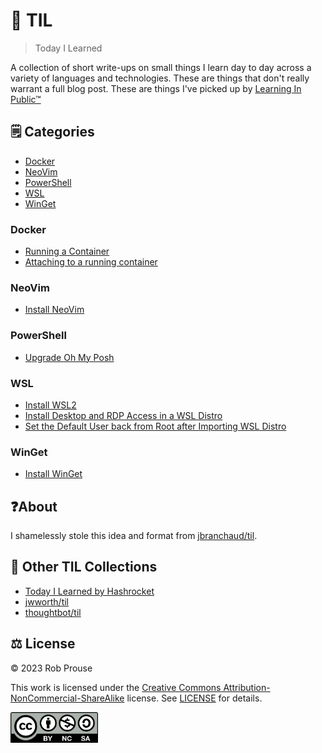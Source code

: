# 🤖 TIL

> Today I Learned

A collection of short write-ups on small things I learn day to day across a variety of languages and technologies. These are things that don't really warrant a full blog post. These are things I've picked up by [Learning In Public™](https://dev.to/jbranchaud/how-i-built-a-learning-machine-45k9)

## 🗒️ Categories

- [Docker](#docker)
- [NeoVim](#neovim)
- [PowerShell](#powershell)
- [WSL](#wsl)
- [WinGet](#winget)

### Docker

- [Running a Container](./docker/running-container.md)
- [Attaching to a running container](./docker/attach-container.md)

### NeoVim

- [Install NeoVim](./neovim/install-neovim.md)

### PowerShell

- [Upgrade Oh My Posh](./powershell/upgrade-oh-my-posh.md)

### WSL

- [Install WSL2](./wsl/install-wsl.md)
- [Install Desktop and RDP Access in a WSL Distro](./wsl/install-rdp.md)
- [Set the Default User back from Root after Importing WSL Distro](./wsl/set-default-user.md)

### WinGet

- [Install WinGet](./winget/install-winget.md)

## ❓About

I shamelessly stole this idea and format from
[jbranchaud/til](https://github.com/jbranchaud/til).

## 🔗 Other TIL Collections

- [Today I Learned by Hashrocket](https://til.hashrocket.com)
- [jwworth/til](https://github.com/jwworth/til)
- [thoughtbot/til](https://github.com/thoughtbot/til)

## ⚖️ License

&copy; 2023 Rob Prouse

This work is licensed under the [Creative Commons Attribution-NonCommercial-ShareAlike](https://creativecommons.org/licenses/by-nc-sa/4.0/) license. See [LICENSE](.\LICENSE) for details.

<img src="./img/by-nc-sa.png" alt="CC BY-NC-SA" width="140" />
